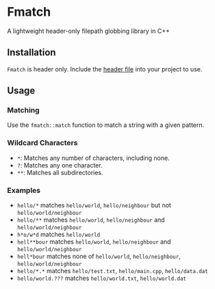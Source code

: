 # Fmatch
A lightweight header-only filepath globbing library in C++

## Installation
`Fmatch` is header only. Include the [header file](include/fmatch.hpp) into your project to use.

## Usage
### Matching
Use the `fmatch::match` function to match a string with a given pattern.
### Wildcard Characters
- `*`: Matches any number of characters, including none.
- `?`: Matches any one character.
- `**`: Matches all subdirectories.

### Examples
- `hello/*` matches `hello/world`, `hello/neighbour` but not `hello/world/neighbour`
- `hello/**` matches `hello/world`, `hello/neighbour` and `hello/world/neighbour`
- `h*o/w*d` matches `hello/world`
- `hell**bour` matches `hello/world`, `hello/neighbour` and `hello/world/neighbour`
- `hell*bour` matches none of `hello/world`, `hello/neighbour`, `hello/world/neighbour`
- `hello/*.*` matches `hello/test.txt`, `hello/main.cpp`, `hello/data.dat`
- `hello/world.???` matches `hello/world.txt`, `hello/world.dat`